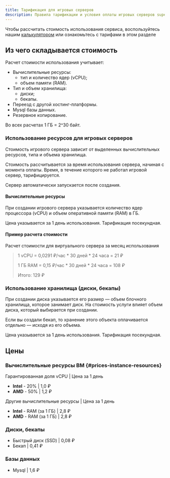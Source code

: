 ```yaml
---
title: Тарификация для игровых серверов
description: Правила тарификации и условия оплаты игровых серверов superhub.host. 
---
```


Чтобы рассчитать стоимость использования сервиса, воспользуйтесь нашим [калькулятором](https://superhub.host/order) или ознакомьтесь с тарифами в этом разделе

## Из чего складывается стоимость

Расчет стоимости использования учитывает:

* Вычислительные ресурсы:
    * тип и количество ядер (vCPU);
    * объем памяти (RAM).
* Тип и объем хранилища:
    * диски;
    * бекапы.
* Переезд с другой хостинг-платформы.
* Mysql базы данных. 
* Резервное копирование.

Во всех расчетах 1 ГБ = 2^30 байт.


### Использование ресурсов для игровых серверов

Стоимость игрового сервера зависит от выделенных вычислительных ресурсов, типа и объема хранилища.

Стоимость рассчитывается за время использования сервера, начиная с момента оплаты. Время, в течение которого не работал игровой сервер, тарифицируется.

Сервер автоматически запускается после создания.


#### Вычислительные ресурсы

При создании игрового сервера указывается количество ядер процессора (vCPU) и объем оперативной памяти (RAM) в ГБ.

Цена указывается за 1 день использования. Тарификация посекундная.

#### Пример расчета стоимости

Расчет стоимости для виртуального сервера за месяц использования

>1 vCPU = 0,0291 ₽/час * 30 дней * 24 часа = 21 ₽
>
>1 ГБ RAM = 0,15 ₽/час * 30 дней * 24 часа = 108 ₽
>
>Итого: 129 ₽

### Использование хранилища (диски, бекапы)

При создании диска указывается его размер — объем блочного хранилища, которое занимает диск. На стоимость услуги влияет объем диска, который выбирается при создании.

Если вы создали бекап, то хранение этого объекта оплачивается отдельно — исходя из его объема.

Цена указывается за 1 день использования. Тарификация посекундная.

## Цены

### Вычислительные ресурсы ВМ {#prices-instance-resources}

Гарантированная доля vCPU | Цена за 1 день

- **Intel**  - 20% | 1,0 ₽
- **AMD**  - 50% | 1,2 ₽

Другие вычислительные ресурсы | Цена за 1 день

- **Intel** - RAM (за 1 ГБ) | 2,8 ₽
- **AMD** - RAM (за 1 ГБ) | 2,8 ₽


### Диски, бекапы

- Быстрый диск (SSD) | 0,08 ₽
- Бекап | 0,41 ₽

### Базы данных
 
- Mysql | 1,6 ₽